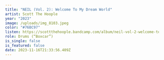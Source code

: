 ```yaml
---
title: "NEIL (Vol. 2): Welcome To My Dream World"
artist: Scott The Hoople
year: "2023"
image: /uploads/img_8103.jpeg
color: "#76BC97"
listen: https://scottthehoople.bandcamp.com/album/neil-vol-2-welcome-to-my-dream-world
role: Drums (“Boxcar”)
is_single: false
is_featured: false
date: 2023-11-16T21:33:56.409Z
---
```

